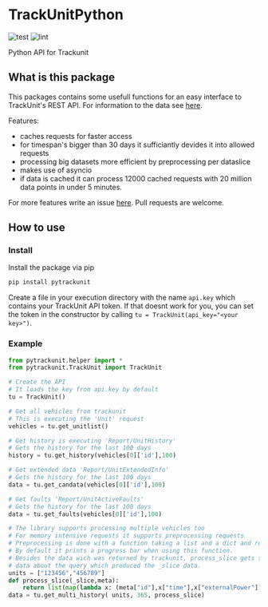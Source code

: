 # TrackUnitPython

![test](https://github.com/einsteinmaster/TrackUnitPython/actions/workflows/test.yml/badge.svg)
![lint](https://github.com/einsteinmaster/TrackUnitPython/actions/workflows/pylint.yml/badge.svg)


Python API for Trackunit

## What is this package

This packages contains some usefull functions for an easy interface to TrackUnit's REST API. For information to the data see [here](https://dev.trackunit.com/docs).

Features:
- caches requests for faster access
- for timespan's bigger than 30 days it sufficiantly devides it into allowed requests
- processing big datasets more efficient by preprocessing per dataslice
- makes use of asyncio
- if data is cached it can process 12000 cached requests with 20 million data points in under 5 minutes.

For more features write an issue [here](https://github.com/einsteinmaster/TrackUnitPython/issues/new). Pull requests are welcome.

## How to use

### Install

Install the package via pip

``` sh
pip install pytrackunit
```

Create a file in your execution directory with the name `api.key` which contains your TrackUnit API token. If that doesnt work for you, you can set the token in the constructor by calling `tu = TrackUnit(api_key="<your key>")`.

### Example

``` python
from pytrackunit.helper import *
from pytrackunit.TrackUnit import TrackUnit

# Create the API
# It loads the key from api.key by default
tu = TrackUnit()

# Get all vehicles from trackunit
# This is executing the 'Unit' request 
vehicles = tu.get_unitlist()

# Get history is executing 'Report/UnitHistory'
# Gets the history for the last 100 days
history = tu.get_history(vehicles[0]['id'],100)

# Get extended data 'Report/UnitExtendedInfo'
# Gets the history for the last 100 days
data = tu.get_candata(vehicles[0]['id'],100)

# Get faults 'Report/UnitActiveFaults'
# Gets the history for the last 100 days
data = tu.get_faults(vehicles[0]['id'],100)

# The library supports processing multiple vehicles too
# For memory intensive requests it supports preprocessing requests
# Preprocessing is done with a function taking a list and a dict and returning a list.
# By default it prints a progress bar when using this function.
# Besides the data wich was returned by trackunit, process_slice gets some meta-
# data about the query which produced the _slice data.
units = ["123456","456789"]
def process_slice(_slice,meta):
    return list(map(lambda x: (meta["id"],x["time"],x["externalPower"]),_slice))
data = tu.get_multi_history( units, 365, process_slice)

```
